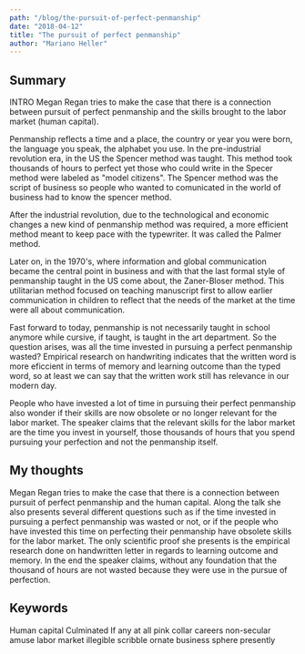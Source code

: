 ```yaml
---
path: "/blog/the-pursuit-of-perfect-penmanship"
date: "2018-04-12"
title: "The pursuit of perfect penmanship"
author: "Mariano Heller"
---
```


## Summary

INTRO
Megan Regan tries to make the case that there is a connection between pursuit of perfect penmanship and the skills brought to the labor market (human capital).

Penmanship reflects a time and a place, the country or year you were born, the language you speak, the alphabet you use. In the pre-industrial revolution era, in the US the Spencer method was taught. This method took thousands of hours to perfect yet those who could write in the Specer method were labeled as "model citizens". The Spencer method was the script of business so people who wanted to comunicated in the world of business had to know the spencer method.

After the industrial revolution, due to the technological and economic changes a new kind of penmanship method was required, a more efficient method meant to keep pace with the typewriter. It was called the Palmer method. 

Later on, in the 1970's, where information and global communication became the central point in business and with that the last formal style of penmanship taught in the US come about, the Zaner-Bloser method. This utilitarian method focused on teaching manuscript first to allow earlier communication in children to reflect that the needs of the market at the time were all about communication.

Fast forward to today, penmanship is not necessarily taught in school anymore while cursive, if taught, is taught in the art department. So the question arises, was all the time invested in pursuing a perfect penmanship wasted? Empirical research on handwriting indicates that the written word is more eficcient in terms of memory and learning outcome than the typed word, so at least we can say that the written work still has relevance in our modern day.

People who have invested a lot of time in pursuing their perfect penmanship also wonder if their skills are now obsolete or no longer relevant for the labor market. The speaker claims that the relevant skills for the labor market are the time you invest in yourself, those thousands of hours that you spend pursuing your perfection and not the penmanship itself.


##  My thoughts

Megan Regan tries to make the case that there is a connection between pursuit of perfect penmanship and the human capital. Along the talk she also presents several different questions such as if the time invested in pursuing a perfect penmanship was wasted or not, or if the people who have invested this time on perfecting their penmanship have obsolete skills for the labor market.
The only scientific proof she presents is the empirical research done on handwritten letter in regards to learning outcome and memory.
In the end the speaker claims, without any foundation that the thousand of hours are not wasted because they were use in the pursue of perfection.


## Keywords

Human capital
Culminated
If any at all
pink collar careers
non-secular
amuse
labor market
illegible scribble
ornate
business sphere
presently

